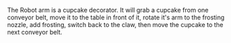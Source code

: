 The Robot arm is a cupcake decorator. It will grab a cupcake from one conveyor belt, move it to the table in front of it, rotate it's arm to the frosting nozzle, add frosting, switch back to the claw, then move the cupcake to the next conveyor belt.
